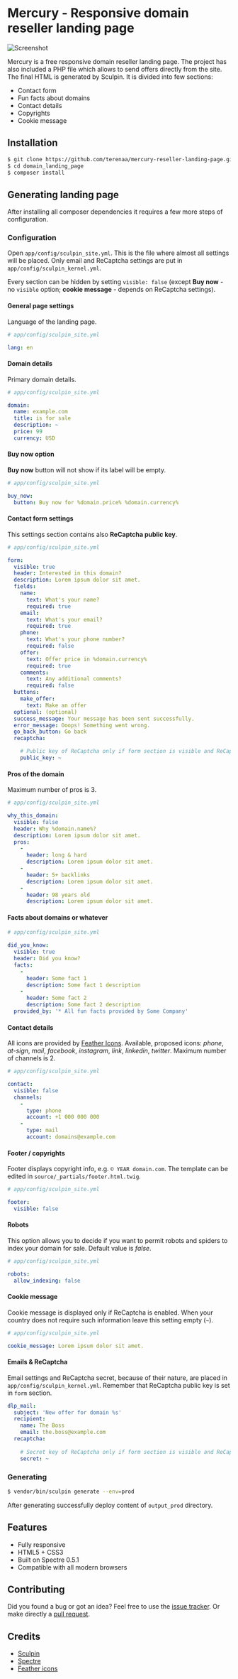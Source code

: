 # Mercury - Responsive domain reseller landing page

![Screenshot](screenshot.png)

Mercury is a free responsive domain reseller landing page. The project has also included a PHP file which allows to send offers directly from the site. The final HTML is generated by Sculpin. It is divided into few sections:

* Contact form
* Fun facts about domains
* Contact details
* Copyrights
* Cookie message

## Installation
```bash
$ git clone https://github.com/terenaa/mercury-reseller-landing-page.git domain_landing_page
$ cd domain_landing_page
$ composer install
```

## Generating landing page
After installing all composer dependencies it requires a few more steps of configuration.

### Configuration

Open `app/config/sculpin_site.yml`. This is the file where almost all settings will be placed. Only email and ReCaptcha settings are put in `app/config/sculpin_kernel.yml`.

Every section can be hidden by setting `visible: false` (except **Buy now** - no `visible` option; **cookie message** - depends on ReCaptcha settings).

#### General page settings

Language of the landing page.

```yaml
# app/config/sculpin_site.yml

lang: en
```

#### Domain details

Primary domain details.

```yaml
# app/config/sculpin_site.yml

domain:
  name: example.com
  title: is for sale
  description: ~
  price: 99
  currency: USD
```

#### Buy now option

**Buy now** button will not show if its label will be empty.

```yaml
# app/config/sculpin_site.yml

buy_now:
  button: Buy now for %domain.price% %domain.currency%
```

#### Contact form settings

This settings section contains also **ReCaptcha public key**.

```yaml
# app/config/sculpin_site.yml

form:
  visible: true
  header: Interested in this domain?
  description: Lorem ipsum dolor sit amet.
  fields:
    name:
      text: What's your name?
      required: true
    email:
      text: What's your email?
      required: true
    phone:
      text: What's your phone number?
      required: false
    offer:
      text: Offer price in %domain.currency%
      required: true
    comments:
      text: Any additional comments?
      required: false
  buttons:
    make_offer:
      text: Make an offer
  optional: (optional)
  success_message: Your message has been sent successfully.
  error_message: Ooops! Something went wrong.
  go_back_button: Go back
  recaptcha:

    # Public key of ReCaptcha only if form section is visible and ReCaptcha is enabled
    public_key: ~
```

#### Pros of the domain

Maximum number of pros is 3.

```yaml
# app/config/sculpin_site.yml

why_this_domain:
  visible: false
  header: Why %domain.name%?
  description: Lorem ipsum dolor sit amet.
  pros:
    -
      header: long & hard
      description: Lorem ipsum dolor sit amet.
    -
      header: 5+ backlinks
      description: Lorem ipsum dolor sit amet.
    -
      header: 98 years old
      description: Lorem ipsum dolor sit amet.
```

#### Facts about domains or whatever

```yaml
# app/config/sculpin_site.yml

did_you_know:
  visible: true
  header: Did you know?
  facts:
    -
      header: Some fact 1
      description: Some fact 1 description
    -
      header: Some fact 2
      description: Some fact 2 description
  provided_by: '* All fun facts provided by Some Company'
```

#### Contact details

All icons are provided by [Feather Icons](https://feathericons.com/). Available, proposed icons: *phone*, *at-sign*, *mail*, *facebook*, *instagram*, *link*, *linkedin*, *twitter*. Maximum number of channels is 2. 

```yaml
# app/config/sculpin_site.yml

contact:
  visible: false
  channels:
    -
      type: phone
      account: +1 000 000 000
    -
      type: mail
      account: domains@example.com
```

#### Footer / copyrights

Footer displays copyright info, e.g. `© YEAR domain.com`. The template can be edited in `source/_partials/footer.html.twig`.

```yaml
# app/config/sculpin_site.yml

footer:
  visible: false
```

#### Robots

This option allows you to decide if you want to permit robots and spiders to index your domain for sale. Default value is *false*.

```yaml
# app/config/sculpin_site.yml

robots:
  allow_indexing: false
```

#### Cookie message

Cookie message is displayed only if ReCaptcha is enabled. When your country does not require such information leave this setting empty (`~`). 

```yaml
# app/config/sculpin_site.yml

cookie_message: Lorem ipsum dolor sit amet.
```

#### Emails & ReCaptcha

Email settings and ReCaptcha secret, because of their nature, are placed in `app/config/sculpin_kernel.yml`. Remember that ReCaptcha public key is set in `form` section.

```yaml
dlp_mail:
  subject: 'New offer for domain %s'
  recipient:
    name: The Boss
    email: the.boss@example.com
  recaptcha:
  
    # Secret key of ReCaptcha only if form section is visible and ReCaptcha is enabled
    secret: ~
```

### Generating
```bash
$ vendor/bin/sculpin generate --env=prod
```

After generating successfully deploy content of `output_prod` directory.

## Features
* Fully responsive
* HTML5 + CSS3
* Built on Spectre 0.5.1
* Compatible with all modern browsers

## Contributing

Did you found a bug or got an idea? Feel free to use the [issue tracker](//github.com/terenaa/mercury-reseller-landing-page/issues). Or make directly a [pull request](//github.com/terenaa/mercury-reseller-landing-page/pulls).

## Credits
* [Sculpin](https://sculpin.io/)
* [Spectre](https://picturepan2.github.io/spectre/)
* [Feather icons](https://feathericons.com/)
